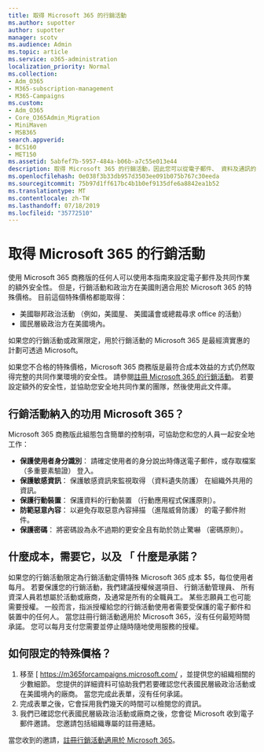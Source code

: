 ```yaml
---
title: 取得 Microsoft 365 的行銷活動
ms.author: supotter
author: supotter
manager: scotv
ms.audience: Admin
ms.topic: article
ms.service: o365-administration
localization_priority: Normal
ms.collection:
- Adm_O365
- M365-subscription-management
- M365-Campaigns
ms.custom:
- Adm_O365
- Core_O365Admin_Migration
- MiniMaven
- MSB365
search.appverid:
- BCS160
- MET150
ms.assetid: 5abfef7b-5957-484a-b06b-a7c55e013e44
description: 取得 Microsoft 365 的行銷活動，因此您可以從電子郵件、 資料及通訊的 cybersecurity 威脅保護您的行銷活動。
ms.openlocfilehash: 0e038f3b33db957d3503ee091b075b767c30eeda
ms.sourcegitcommit: 75b97d1ff617bc4b1b0ef9135dfe6a8842ea1b52
ms.translationtype: MT
ms.contentlocale: zh-TW
ms.lasthandoff: 07/18/2019
ms.locfileid: "35772510"
---
```

# <a name="get-microsoft-365-for-campaigns"></a>取得 Microsoft 365 的行銷活動

使用 Microsoft 365 商務版的任何人可以使用本指南來設定電子郵件及共同作業的額外安全性。 但是，行銷活動和政治方在美國則適合用於 Microsoft 365 的特殊價格。 目前這個特殊價格都能取得：
- 美國聯邦政治活動 （例如，美國屋、 美國議會或總裁尋求 office 的活動）
- 國民層級政治方在美國境內。

如果您的行銷活動或政黨限定，用於行銷活動的 Microsoft 365 是最經濟實惠的計劃可透過 Microsoft。  

如果您不合格的特殊價格，Microsoft 365 商務版是最符合成本效益的方式仍然取得完整的共同作業環境的安全性。 請參閱[註冊 Microsoft 365 的行銷活動](m365-campaigns-sign-up.md)。 若要設定額外的安全性，並協助您安全地共同作業的團隊，然後使用此文件庫。 

## <a name="what-does-microsoft-365-for-campaigns-include"></a>行銷活動納入的功用 Microsoft 365？
Microsoft 365 商務版此組態包含簡單的控制項，可協助您和您的人員一起安全地工作： 
- **保護使用者身分識別**： 請確定使用者的身分說出時傳送電子郵件，或存取檔案 （多重要素驗證） 登入。
- **保護敏感資訊**： 保護敏感資訊來監視取得 （資料遺失防護） 在組織外共用的資訊。
- **保護行動裝置**： 保護資料的行動裝置 （行動應用程式保護原則）。
- **防範惡意內容**： 以避免存取惡意內容掃描 （進階威脅防護） 的電子郵件附件。
- **保護密碼**： 將密碼設為永不過期的更安全且有助於防止驚嚇 （密碼原則）。 


## <a name="what-does-it-cost-who-needs-it-and-what-is-the-commitment"></a>什麼成本，需要它，以及 「 什麼是承諾？
如果您的行銷活動限定為行銷活動定價特殊 Microsoft 365 成本 $5，每位使用者每月。 若要保護您的行銷活動，我們建議授權候選項目、 行銷活動管理員、 所有資深人員若想屬於活動或廠商，及通常是所有的全職員工。 某些志願員工也可能需要授權。 一般而言，指派授權給您的行銷活動使用者需要受保護的電子郵件和裝置中的任何人。
當您註冊行銷活動適用於 Microsoft 365，沒有任何最短時間承諾。 您可以每月支付您需要並停止隨時隨地使用服務的授權。

## <a name="how-do-i-qualify-for-special-pricing"></a>如何限定的特殊價格？

1. 移至 [ https://m365forcampaigns.microsoft.com/ ，並提供您的組織相關的少數細節。 您提供的詳細資料可協助我們若要確認您代表國民層級政治活動或在美國境內的廠商。 當您完成此表單，沒有任何承諾。 
2. 完成表單之後，它會採用我們幾天的時間可以檢閱您的資訊。 
3. 我們已確認您代表國民層級政治活動或廠商之後，您會從 Microsoft 收到電子郵件邀請。 您邀請包括組織專屬的註冊連結。 

當您收到的邀請，[註冊行銷活動適用於 Microsoft 365](m365-campaigns-sign-up.md)。


